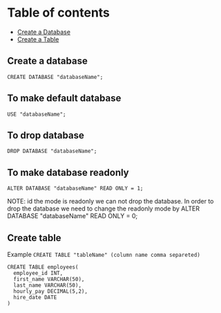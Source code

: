 # Table of contents
* [Create a Database](#create-database)
* [Create a Table](#create-table)
## Create a database 
 `CREATE DATABASE "databaseName";`

## To make default database
`USE "databaseName";`

## To drop database
`DROP DATABASE "databaseName";`

## To make database readonly
`ALTER DATABASE "databaseName" READ ONLY = 1;`

NOTE: id the mode is readonly we can not drop the database. In order to drop the database we need to change the readonly mode by
ALTER DATABASE "databaseName" READ ONLY = 0;

## Create table
Example  `CREATE TABLE "tableName" (column name comma separeted)`
```mySQL
CREATE TABLE employees(
  employee_id INT,
  first_name VARCHAR(50),
  last_name VARCHAR(50),
  hourly_pay DECIMAL(5,2),
  hire_date DATE
)
```
